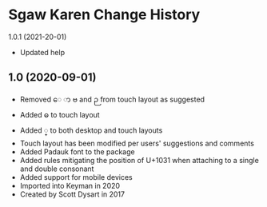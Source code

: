 Sgaw Karen Change History
====================

1.0.1 (2021-20-01)
* Updated help

1.0 (2020-09-01)
----------------
* Removed ​ေ ာ ဗ and ဉ from touch layout as suggested
* Added ဓ to touch layout
* Added ္ to both desktop and touch layouts
* Touch layout has been modified per users' suggestions and comments
* Added Padauk font to the package
* Added rules mitigating the position of U+1031 when attaching to a single and double consonant
* Added support for mobile devices
* Imported into Keyman in 2020
* Created by Scott Dysart in 2017
